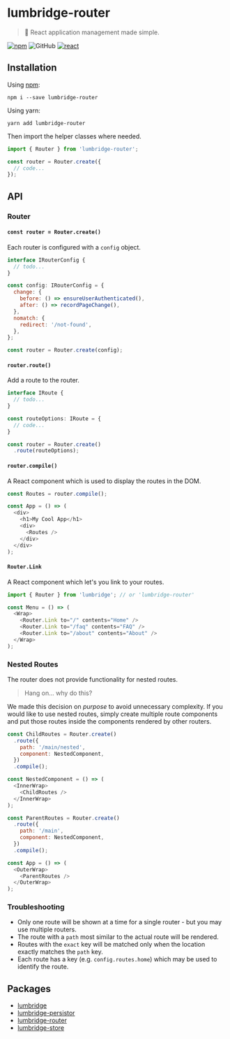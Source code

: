 # lumbridge-router

> 🏰 React application management made simple.

[![npm](https://img.shields.io/npm/v/lumbridge.svg)](https://www.npmjs.com/package/lumbridge) ![GitHub](https://img.shields.io/github/license/mashape/apistatus.svg) [![react](https://img.shields.io/badge/framework-react-blue.svg)](https://github.com/facebook/react)

## Installation

Using [npm](https://www.npmjs.com/package/lumbridge-router):

```shell
npm i --save lumbridge-router
```

Using yarn:

```shell
yarn add lumbridge-router
```

Then import the helper classes where needed.

```js
import { Router } from 'lumbridge-router';

const router = Router.create({
  // code...
});
```

## API

### Router

#### `const router = Router.create()`

Each router is configured with a `config` object.

```js
interface IRouterConfig {
  // todo...
}

const config: IRouterConfig = {
  change: {
    before: () => ensureUserAuthenticated(),
    after: () => recordPageChange(),
  },
  nomatch: {
    redirect: '/not-found',
  },
};

const router = Router.create(config);
```

#### `router.route()`

Add a route to the router.

```js
interface IRoute {
  // todo...
}

const routeOptions: IRoute = {
  // code...
}

const router = Router.create()
  .route(routeOptions);
```

#### `router.compile()`

A React component which is used to display the routes in the DOM.

```js
const Routes = router.compile();

const App = () => (
  <div>
    <h1>My Cool App</h1>
    <div>
      <Routes />
    </div>
  </div>
);
```

#### `Router.Link`

A React component which let's you link to your routes.

```js
import { Router } from 'lumbridge'; // or 'lumbridge-router'

const Menu = () => (
  <Wrap>
    <Router.Link to="/" contents="Home" />
    <Router.Link to="/faq" contents="FAQ" />
    <Router.Link to="/about" contents="About" />
  </Wrap>
);
```

### Nested Routes

The router does not provide functionality for nested routes.

> Hang on... why do this?

We made this decision on *purpose* to avoid unnecessary complexity. If you would like to use nested routes, simply create multiple route components and put those routes inside the components rendered by other routers.

```js
const ChildRoutes = Router.create()
  .route({
    path: '/main/nested',
    component: NestedComponent,
  })
  .compile();

const NestedComponent = () => (
  <InnerWrap>
    <ChildRoutes />
  </InnerWrap>
);

const ParentRoutes = Router.create()
  .route({
    path: '/main',
    component: NestedComponent,
  })
  .compile();

const App = () => (
  <OuterWrap>
    <ParentRoutes />
  </OuterWrap>
);
```

### Troubleshooting

- Only one route will be shown at a time for a single router - but you may use multiple routers.
- The route with a `path` most similar to the actual route will be rendered.
- Routes with the `exact` key will be matched only when the location exactly matches the `path` key.
- Each route has a key (e.g. `config.routes.home`) which may be used to identify the route.

## Packages

- [lumbridge](https://github.com/jackrobertscott/lumbridge/tree/master/packages/lumbridge)
- [lumbridge-persistor](https://github.com/jackrobertscott/lumbridge/tree/master/packages/lumbridge-persistor)
- [lumbridge-router](https://github.com/jackrobertscott/lumbridge/tree/master/packages/lumbridge-router)
- [lumbridge-store](https://github.com/jackrobertscott/lumbridge/tree/master/packages/lumbridge-store)
